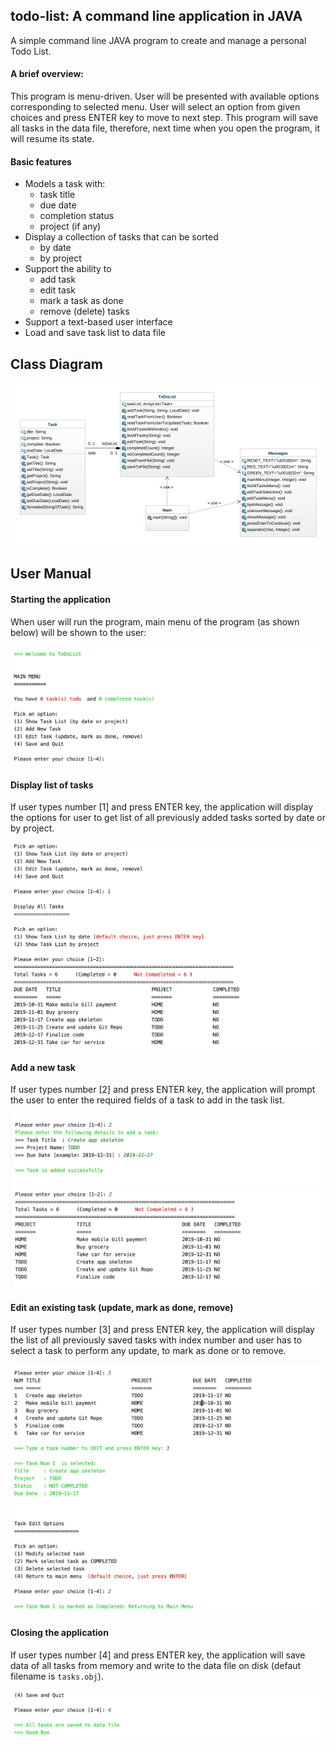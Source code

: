 ## todo-list: A command line application in JAVA
A simple command line JAVA program to create and manage a personal Todo List. 

#### A brief overview:
This program is menu-driven. User will be presented with available options corresponding to selected menu.
User will select an option from given choices and press ENTER key to move to next step.
This program will save all tasks in the data file, therefore, next time when you open the program, it will resume its state.

#### Basic features
* Models a task with: 
    * task title
    * due date
    * completion status
    * project (if any)
* Display a collection of tasks that can be sorted
    * by date
    * by project
* Support the ability to
    * add task
    * edit task
    * mark a task as done
    * remove (delete) tasks
* Support a text-based user interface
* Load and save task list to data file


## Class Diagram
![Class Diagram](ToDoList-class-diagram.jpeg)

## User Manual
#### Starting the application
When user will run the program,  main menu of the program (as shown below) will be shown to the user:

![Main Menu](usermanual/00-mainmenu.png)

#### Display list of tasks
If user types number [1] and press ENTER key, the application will
display the options for user to get list of all previously added tasks
sorted by date or by project.

![Main Menu](usermanual/01-displayalltasks.png)

#### Add a new task
If user types number [2] and press ENTER key, the application will
prompt the user to enter the required fields of a task to add in the 
task list.

![Main Menu](usermanual/02A-addnewtask.png)
![Main Menu](usermanual/02B-addnewtask.png)

#### Edit an existing task (update, mark as done, remove)
If user types number [3] and press ENTER key, the application will
display the list of all previously saved tasks with index number and 
user has to select a task to perform any update, to mark as done or to remove.

![Main Menu](usermanual/03-edittask.png)

#### Closing the application
If user types number [4] and press ENTER key, the application will save 
data of all tasks from memory and write to the data file on disk (defaut filename is `tasks.obj`).

![Main Menu](usermanual/04-closingapp.png)